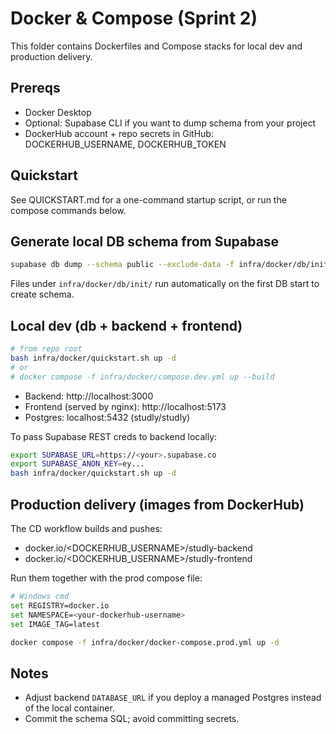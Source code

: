 # Docker & Compose (Sprint 2)

This folder contains Dockerfiles and Compose stacks for local dev and production delivery.

## Prereqs
- Docker Desktop
- Optional: Supabase CLI if you want to dump schema from your project
- DockerHub account + repo secrets in GitHub: DOCKERHUB_USERNAME, DOCKERHUB_TOKEN

## Quickstart
See QUICKSTART.md for a one-command startup script, or run the compose commands below.

## Generate local DB schema from Supabase
```bash
supabase db dump --schema public --exclude-data -f infra/docker/db/init/01_schema.sql
```
Files under `infra/docker/db/init/` run automatically on the first DB start to create schema.

## Local dev (db + backend + frontend)
```bash
# from repo root
bash infra/docker/quickstart.sh up -d
# or
# docker compose -f infra/docker/compose.dev.yml up --build
```
- Backend: http://localhost:3000
- Frontend (served by nginx): http://localhost:5173
- Postgres: localhost:5432 (studly/studly)

To pass Supabase REST creds to backend locally:
```bash
export SUPABASE_URL=https://<your>.supabase.co
export SUPABASE_ANON_KEY=ey...
bash infra/docker/quickstart.sh up -d
```

## Production delivery (images from DockerHub)
The CD workflow builds and pushes:
- docker.io/<DOCKERHUB_USERNAME>/studly-backend
- docker.io/<DOCKERHUB_USERNAME>/studly-frontend

Run them together with the prod compose file:
```bash
# Windows cmd
set REGISTRY=docker.io
set NAMESPACE=<your-dockerhub-username>
set IMAGE_TAG=latest

docker compose -f infra/docker/docker-compose.prod.yml up -d
```

## Notes
- Adjust backend `DATABASE_URL` if you deploy a managed Postgres instead of the local container.
- Commit the schema SQL; avoid committing secrets.
